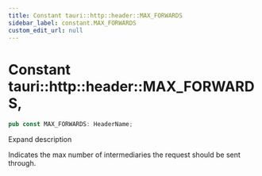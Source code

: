 ```yaml
---
title: Constant tauri::http::header::MAX_FORWARDS
sidebar_label: constant.MAX_FORWARDS
custom_edit_url: null
---
```


  # Constant tauri::http&#x3A;:header::MAX_FORWARDS,

```rs
pub const MAX_FORWARDS: HeaderName;
```

Expand description

Indicates the max number of intermediaries the request should be sent through.
  